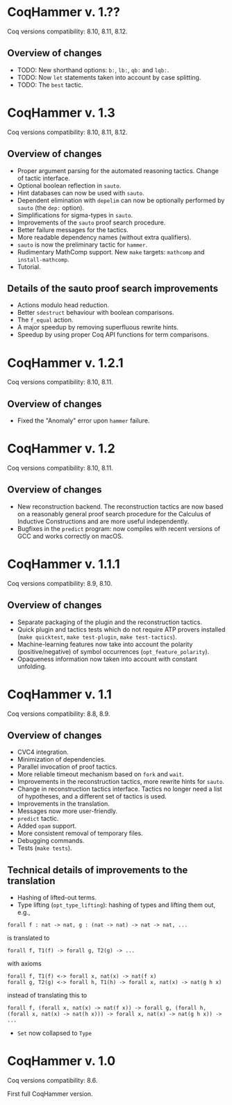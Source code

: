 CoqHammer v. 1.??
==================

Coq versions compatibility: 8.10, 8.11, 8.12.

Overview of changes
-------------------
* TODO: New shorthand options: `b:`, `lb:`, `qb:` and `lqb:`.
* TODO: Now `let` statements taken into account by case splitting.
* TODO: The `best` tactic.

CoqHammer v. 1.3
================

Coq versions compatibility: 8.10, 8.11, 8.12.

Overview of changes
-------------------
* Proper argument parsing for the automated reasoning tactics. Change
  of tactic interface.
* Optional boolean reflection in `sauto`.
* Hint databases can now be used with `sauto`.
* Dependent elimination with `depelim` can now be optionally
  performed by `sauto` (the `dep:` option).
* Simplifications for sigma-types in `sauto`.
* Improvements of the `sauto` proof search procedure.
* Better failure messages for the tactics.
* More readable dependency names (without extra qualifiers).
* `sauto` is now the preliminary tactic for `hammer`.
* Rudimentary MathComp support. New `make` targets: `mathcomp` and
  `install-mathcomp`.
* Tutorial.

Details of the sauto proof search improvements
----------------------------------------------
* Actions modulo head reduction.
* Better `sdestruct` behaviour with boolean comparisons.
* The `f_equal` action.
* A major speedup by removing superfluous rewrite hints.
* Speedup by using proper Coq API functions for term comparisons.

CoqHammer v. 1.2.1
==================

Coq versions compatibility: 8.10, 8.11.

Overview of changes
-------------------
* Fixed the "Anomaly" error upon `hammer` failure.

CoqHammer v. 1.2
================

Coq versions compatibility: 8.10, 8.11.

Overview of changes
-------------------
* New reconstruction backend. The reconstruction tactics are now based
  on a reasonably general proof search procedure for the Calculus of
  Inductive Constructions and are more useful independently.
* Bugfixes in the `predict` program: now compiles with recent versions
  of GCC and works correctly on macOS.

CoqHammer v. 1.1.1
==================

Coq versions compatibility: 8.9, 8.10.

Overview of changes
-------------------
* Separate packaging of the plugin and the reconstruction tactics.
* Quick plugin and tactics tests which do not require ATP provers
  installed (`make quicktest`, `make test-plugin`, `make test-tactics`).
* Machine-learning features now take into account the polarity
  (positive/negative) of symbol occurrences (`opt_feature_polarity`).
* Opaqueness information now taken into account with constant
  unfolding.

CoqHammer v. 1.1
================

Coq versions compatibility: 8.8, 8.9.

Overview of changes
-------------------
* CVC4 integration.
* Minimization of dependencies.
* Parallel invocation of proof tactics.
* More reliable timeout mechanism based on `fork` and `wait`.
* Improvements in the reconstruction tactics, more rewrite hints for `sauto`.
* Change in reconstruction tactics interface. Tactics no longer need a
  list of hypotheses, and a different set of tactics is used.
* Improvements in the translation.
* Messages now more user-friendly.
* `predict` tactic.
* Added `opam` support.
* More consistent removal of temporary files.
* Debugging commands.
* Tests (`make tests`).

Technical details of improvements to the translation
----------------------------------------------------
* Hashing of lifted-out terms.
* Type lifting (`opt_type_lifting`): hashing of types and lifting them out, e.g.,

```coq
forall f : nat -> nat, g : (nat -> nat) -> nat -> nat, ...
```

is translated to

```coq
forall f, T1(f) -> forall g, T2(g) -> ...
```

with axioms

```coq
forall f, T1(f) <-> forall x, nat(x) -> nat(f x)
forall g, T2(g) <-> forall h, T1(h) -> forall x, nat(x) -> nat(g h x)
```

instead of translating this to

```coq
forall f, (forall x, nat(x) -> nat(f x)) -> forall g, (forall h,
(forall x, nat(x) -> nat(h x))) -> forall x, nat(x) -> nat(g h x)) ->
...
```

* `Set` now collapsed to `Type`

CoqHammer v. 1.0
================

Coq versions compatibility: 8.6.

First full CoqHammer version.
